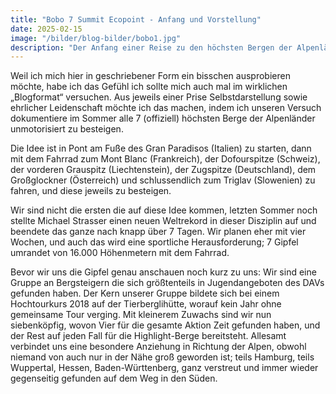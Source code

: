 ```yaml
---
title: "Bobo 7 Summit Ecopoint - Anfang und Vorstellung"
date: 2025-02-15
image: "/bilder/blog-bilder/bobo1.jpg"
description: "Der Anfang einer Reise zu den höchsten Bergen der Alpenländer - Eine Dokumentation"
---
```


Weil ich mich hier in geschriebener Form ein bisschen ausprobieren möchte, habe ich das Gefühl ich sollte mich auch mal im wirklichen „Blogformat“ versuchen. Aus jeweils einer Prise Selbstdarstellung sowie ehrlicher Leidenschaft möchte ich das machen, indem ich unseren Versuch dokumentiere im Sommer alle 7 (offiziell) höchsten Berge der Alpenländer unmotorisiert zu besteigen.

Die Idee ist in Pont am Fuße des Gran Paradisos (Italien) zu starten, dann mit dem Fahrrad zum Mont Blanc (Frankreich), der Dofourspitze (Schweiz), der vorderen Grauspitz (Liechtenstein), der Zugspitze (Deutschland), dem Großglockner (Österreich) und schlussendlich zum Triglav (Slowenien) zu fahren, und diese jeweils zu besteigen.

Wir sind nicht die ersten die auf diese Idee kommen, letzten Sommer noch stellte Michael Strasser einen neuen Weltrekord in dieser Disziplin auf und beendete das ganze nach knapp über 7 Tagen. Wir planen eher mit vier Wochen, und auch das wird eine sportliche Herausforderung; 7 Gipfel umrandet von 16.000 Höhenmetern mit dem Fahrrad.

Bevor wir uns die Gipfel genau anschauen noch kurz zu uns: Wir sind eine Gruppe an Bergsteigern die sich größtenteils in Jugendangeboten des DAVs gefunden haben. Der Kern unserer Gruppe bildete sich bei einem Hochtourkurs 2018 auf der Tierberglihütte, worauf kein Jahr ohne gemeinsame Tour verging. Mit kleinerem Zuwachs sind wir nun siebenköpfig, wovon Vier für die gesamte Aktion Zeit gefunden haben, und der Rest auf jeden Fall für die Highlight-Berge bereitsteht. Allesamt verbindet uns eine besondere Anziehung in Richtung der Alpen, obwohl niemand von auch nur in der Nähe groß geworden ist; teils Hamburg, teils Wuppertal, Hessen, Baden-Württenberg, ganz verstreut und immer wieder gegenseitig gefunden auf dem Weg in den Süden.